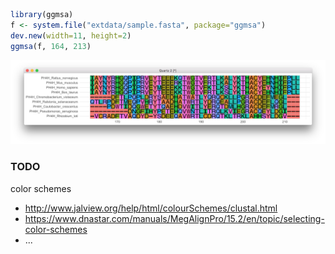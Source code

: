 ```r
library(ggmsa)
f <- system.file("extdata/sample.fasta", package="ggmsa")
dev.new(width=11, height=2)
ggmsa(f, 164, 213)
```

![](inst/extdata/ggmsa.png)


### TODO

color schemes

+ <http://www.jalview.org/help/html/colourSchemes/clustal.html>
+ <https://www.dnastar.com/manuals/MegAlignPro/15.2/en/topic/selecting-color-schemes>
+ ...